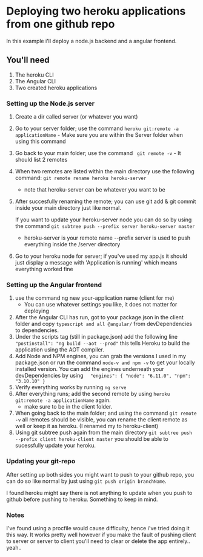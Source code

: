 # Deploying two heroku applications from one github repo
In this example i'll deploy a node.js backend and a angular frontend.

## You'll need
1. The heroku CLI
2. The Angular CLI
3. Two created heroku applications

### Setting up the Node.js server
1. Create a dir called server (or whatever you want)
2. Go to your server folder; use the command ``` heroku git:remote -a applicationName ```
 		- Make sure you are within the Server folder when using this command
3. Go back to your main folder; use the command ``` git remote -v```
 		- It should list 2 remotes
4. When two remotes are listed within the main directory use the following command: ```git remote rename heroku heroku-server```
	- note that heroku-server can be whatever you want to be
5. After succesfully renaming the remote; you can use git add & git commit inside your main directory just like normal. 

	If you want to update your heroku-server node you can do so by using the command ```git subtree push --prefix server heroku-server master```
	- heroku-server is your remote name --prefix server is used to push everything inside the /server directory

6. Go to your heroku node for server; if you've used my app.js it should just display a message with 'Application is running' which means everything worked fine

### Setting up the Angular frontend
1. use the command ng new your-application name (client for me)
	 - You can use whatever settings you like, it does not matter for deploying
2. After the Angular CLI has run, got to your package.json in the client folder and copy ```typescript and all @angular/``` from devDependencies to dependencies.
3. Under the scripts tag (still in package.json) add the following line
```"postinstall": "ng build --aot --prod"``` this tells Heroku to build the application using the AOT compiler.
4. Add Node and NPM engines, you can grab the versions I used in my package.json or run the command ```node-v and npm -v``` to get your locally installed version. You can add the engines underneath your devDependencies by using ```  "engines": {
    "node": "6.11.0",
    "npm": "3.10.10"
  }```
5. Verify everything works by running ```ng serve```
6.  After everything runs; add the second remote by using ``` heroku git:remote -a applicationName ``` again.
	- make sure to be in the client folder.
7. When going back to the main folder; and using the command ```git remote -v``` all remotes should be visible, you can rename the client remote as well or keep it as heroku. (I renamed my to heroku-client)
8. Using git subtree push again from the main directory ```git subtree push --prefix client heroku-client master``` you should be able to sucessfully update your heroku.


### Updating your git-repo
After setting up both sides you might want to push to your github repo, you can do so like normal by just using ```git push origin branchName```.

I found heroku might say there is not anything to update when you push to github before pushing to heroku. Something to keep in mind.

### Notes
I've found using a procfile would cause difficulty, hence i've tried doing it this way. It works pretty well however if you make the fault of pushing client to server or server to client you'll need to clear or delete the app entirely.. yeah.. 